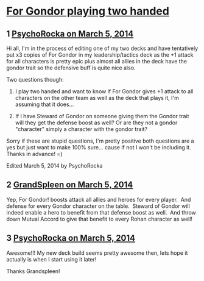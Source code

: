 # [For Gondor playing two handed](https://community.fantasyflightgames.com/topic/100570-for-gondor-playing-two-handed/)

## 1 [PsychoRocka on March 5, 2014](https://community.fantasyflightgames.com/topic/100570-for-gondor-playing-two-handed/?do=findComment&comment=1003052)

Hi all, I'm in the process of editing one of my two decks and have tentatively put x3 copies of For Gondor in my leadership/tactics deck as the +1 attack for all characters is pretty epic plus almost all allies in the deck have the gondor trait so the defensive buff is quite nice also.

Two questions though:

1) I play two handed and want to know if For Gondor gives +1 attack to all characters on the other team as well as the deck that plays it, I'm assuming that it does...

2) If I have Steward of Gondor on someone giving them the Gondor trait will they get the defense boost as well? Or are they not a gondor "character" simply a character with the gondor trait?

Sorry if these are stupid questions, I'm pretty positive both questions are a yes but just want to make 100% sure... cause if not I won't be including it. Thanks in advance! =)

Edited March 5, 2014 by PsychoRocka

## 2 [GrandSpleen on March 5, 2014](https://community.fantasyflightgames.com/topic/100570-for-gondor-playing-two-handed/?do=findComment&comment=1003177)

Yep, For Gondor! boosts attack all allies and heroes for every player.  And defense for every Gondor character on the table.  Steward of Gondor will indeed enable a hero to benefit from that defense boost as well.  And throw down Mutual Accord to give that benefit to every Rohan character as well! 

## 3 [PsychoRocka on March 5, 2014](https://community.fantasyflightgames.com/topic/100570-for-gondor-playing-two-handed/?do=findComment&comment=1003247)

Awesome!!! My new deck build seems pretty awesome then, lets hope it actually is when I start using it later!

Thanks Grandspleen!

